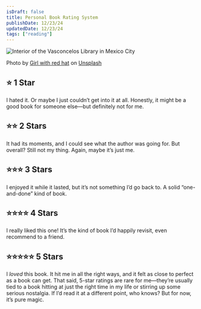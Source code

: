 ```yaml
---
isDraft: false
title: Personal Book Rating System
publishDate: 12/23/24
updatedDate: 12/23/24
tags: ["reading"]
---
```


![Interior of the Vasconcelos Library in Mexico City
](../../../public/notes/book-rating-system/biblioteca.jpg)


<div class="text-center text-sm">Photo by <a href="https://unsplash.com/@girlwithredhat?utm_content=creditCopyText&utm_medium=referral&utm_source=unsplash" target="_blank" class="text-underline">Girl with red hat</a> on <a href="https://unsplash.com/photos/white-and-green-concrete-building-OG9NZVNCnFo?utm_content=creditCopyText&utm_medium=referral&utm_source=unsplash" target="_blank" class="text-center">Unsplash</a></div>


## ⭐ 1 Star
I hated it. Or maybe I just couldn’t get into it at all. Honestly, it might be a good book for someone else—but definitely not for me.
## ⭐⭐ 2 Stars
It had its moments, and I could see what the author was going for. But overall? Still not my thing. Again, maybe it’s just me.
## ⭐⭐⭐ 3 Stars
I enjoyed it while it lasted, but it’s not something I’d go back to. A solid “one-and-done” kind of book.
## ⭐⭐⭐⭐ 4 Stars
I really liked this one! It’s the kind of book I’d happily revisit, even recommend to a friend.
## ⭐⭐⭐⭐⭐ 5 Stars
I _loved_ this book. It hit me in all the right ways, and it felt as close to perfect as a book can get. That said, 5-star ratings are rare for me—they’re usually tied to a book hitting at just the right time in my life or stirring up some serious nostalgia. If I’d read it at a different point, who knows? But for now, it’s pure magic.
